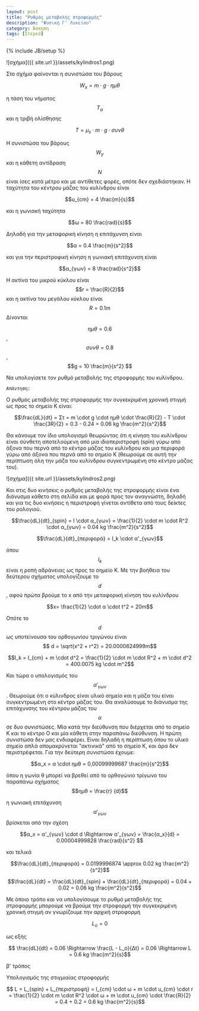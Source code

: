```yaml
---
layout: post
title: "Ρυθμός μεταβολής στροφορμής"
description: "Φυσική Γ' Λυκείου"
category: Άσκηση
tags: [Στερεό]
---
```

{% include JB/setup %}

![σχήμα]({{ site.url }}/assets/kylindros1.png) 


Στο σχήμα φαίνονται η συνιστώσα του βάρους 

$$W_x = m \cdot g \cdot ημθ$$

η τάση του νήματος $$Τ_α$$ και η τριβή ολίσθησης 

$$Τ = μ_s \cdot m \cdot g \cdot συνθ$$

Η συνιστώσα του βάρους $$W_y$$ και η κάθετη αντίδραση $$Ν$$ είναι ίσες κατά μέτρο και με αντίθετες φορές, οπότε δεν σχεδιάστηκαν. Η ταχύτητα του κέντρου μάζας του κυλίνδρου είναι 

$$υ_{cm} = 4 \frac{m}{s}$$ 

και η γωνιακή ταχύτητα 

$$ω = 80 \frac{rad}{s}$$

Δηλαδή για την μεταφορική κίνηση η επιτάχυνση είναι 

$$α = 0.4 \frac{m}{s^2}$$ 

και για την περιστροφική κίνηση η γωνιακή επιτάχυνση είναι 

$$α_{γων} = 8 \frac{rad}{s^2}$$

H ακτίνα του μικρού κύκλου είναι $$r = \frac{R}{2}$$ και η ακτίνα του μεγάλου κύκλου είναι $$R = 0.1m$$ Δίνονται 

$$ημθ = 0.6$$, $$συνθ = 0.8$$, $$g = 10 \frac{m}{s^2} $$

Να υπολογίσετε τον ρυθμό μεταβολής της στροφορμής του κυλίνδρου.


`Απάντηση:`

Ο ρυθμός μεταβολής της στροφορμής την συγκεκριμένη χρονική στιγμή ως προς το σημείο Κ είναι:

$$\frac{dL}{dt} = Στ = m \cdot g \cdot ημθ \cdot \frac{R}{2} - T \cdot \frac{3R}{2} = 0.3 - 0.24 = 0.06 kg \frac{m^2}{s^2}$$


Θα κάνουμε τον ίδιο υπολογισμό θεωρώντας ότι η κίνηση του κυλίνδρου είναι σύνθετη αποτελούμενη από μια ιδιοπεριστροφή (spin) γύρω από άξονα που περνά από το κέντρο μάζας του κυλίνδρου και μια περιφορά γύρω από άξονα που περνά από το σημείο Κ (θεωρούμε σε αυτή την περίπτωση όλη την μάζα του κυλίνδρου συγκεντρωμένη στο κέντρο μάζας του). 

![σχήμα]({{ site.url }}/assets/kylindros2.png) 

Και στις δυο κινήσεις ο ρυθμός μεταβολής της στροφορμής είναι ένα διάνυσμα κάθετο στη σελίδα και με φορά προς τον αναγνώστη, δηλαδή και για τις δυο κινήσεις η περιστροφή γίνεται αντίθετα από τους δείκτες του ρολογιού. 

$$\frac{dL}{dt}_{spin} = I \cdot α_{γων} = \frac{1}{2} \cdot m \cdot R^2 \cdot α_{γων} = 0.04 kg \frac{m^2}{s^2}$$

$$\frac{dL}{dt}_{περιφορά} = Ι_k \cdot α'_{γων}$$

όπου $$I_k$$ είναι η ροπή αδράνειας ως προς το σημείο Κ. Με την βοήθεια του δεύτερου σχήματος υπολογίζουμε το $$d$$, αφού πρώτα βρούμε το x από την μεταφορική κίνηση του κυλίνδρου

$$x= \frac{1}{2} \cdot α \cdot t^2 = 20m$$

Οπότε το $$d$$ ως υποτείνουσα του ορθογωνίου τριγώνου είναι $$ d = \sqrt{x^2 + r^2} = 20.0000624999m$$

$$I_k = I_{cm} + m \cdot d^2 =  \frac{1}{2} \cdot m \cdot R^2 + m \cdot d^2 = 400.0075 kg \cdot m^2$$

Και τώρα ο υπολογισμός του $$ α'_{γων}$$. Θεωρούμε ότι ο κύλινδρος είναι υλικό σημείο και η μάζα του είναι συγκεντρωμένη στο κέντρο μάζας του. Θα αναλύσουμε το διάνυσμα της επιτάχυνσης του κέντρου μάζας του $$α$$ σε δυο συνιστώσες. Μία κατά την διεύθυνση που διέρχεται από το σημείο Κ και το κέντρο Ο και μία κάθετη στην παραπάνω διεύθυνση. Η πρώτη συνιστώσα δεν μας ενδιαφέρει. Είναι δηλαδή η περίπτωση όπου το υλικό σημείο απλά απομακρύνεται "ακτινικά" από το σημείο Κ, και άρα δεν περιστρέφεται. Για την δεύτερη συνιστώσα έχουμε:

$$α_x = α \cdot ημθ = 0,00099999687 \frac{m}{s^2}$$

όπου η γωνία θ μπορεί να βρεθεί από το ορθογώνιο τρίγωνο του παραπάνω σχήματος $$ημθ = \frac{r}
{d}$$

η γωνιακή επιτάχυνση $$ α'_{γων}$$ βρίσκεται από την σχέση 

$$α_x = α'_{γων} \cdot d \Rightarrow α'_{γων} = \frac{α_x}{d} = 0.00004999828 \frac{rad}{s^2} $$

και τελικά 

$$\frac{dL}{dt}_{περιφορά} = 0.0199996874 \approx 0.02 kg \frac{m^2}{s^2}$$

$$\frac{dL}{dt} = \frac{dL}{dt}_{spin} + \frac{dL}{dt}_{περιφορά} = 0.04 + 0.02 = 0.06 kg \frac{m^2}{s^2}$$


Με όποιο τρόπο και να υπολογίσουμε το ρυθμό μεταβολής της στροφορμής μπορούμε να βρούμε την στροφορμή την συγκεκριμένη χρονική
στιγμή αν γνωρίζουμε την αρχική στροφορμή 

$$L_o = 0$$

ως εξής

$$ \frac{dL}{dt} = 0.06 \Rightarrow \frac{L - L_o}{Δt} = 0.06 \Rightarrow L = 0.6 kg \frac{m^2}{s}$$

β' τρόπος

Υπολογισμός της στιγμιαίας στροφορμής

$$ L = L_{spin} + L_{περιστροφή} = Ι_{cm} \cdot ω + m \cdot u_{cm} \cdot r = \frac{1}{2} \cdot m \cdot R^2 \cdot ω + m \cdot u_{cm} \cdot \frac{R}{2} = 0.4 + 0.2 = 0.6 kg \frac{m^2}{s}$$